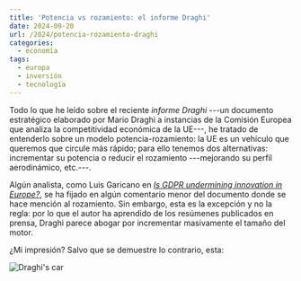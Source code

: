 ```yaml
---
title: 'Potencia vs rozamiento: el informe Draghi'
date: 2024-09-20
url: /2024/potencia-rozamiento-draghi
categories:
  - economía
tags:
  - europa
  - inversión
  - tecnología
---
```


Todo lo que he leído sobre el reciente _informe Draghi_ ---un documento estratégico elaborado por Mario Draghi a instancias de la Comisión Europea que analiza la competitividad económica de la UE---, he tratado de entenderlo sobre un modelo potencia-rozamiento: la UE es un vehículo que queremos que circule más rápido; para ello tenemos dos alternativas: incrementar su potencia o reducir el rozamiento ---mejorando su perfil aerodinámico, etc.---.

Algún analista, como Luis Garicano en
[_Is GDPR undermining innovation in Europe?_](https://www.siliconcontinent.com/p/is-gdpr-undermining-innovation-in),
se ha fijado en algún comentario menor del documento donde se hace mención al rozamiento. Sin embargo, esta es la excepción y no la regla: por lo que el autor ha aprendido de los resúmenes publicados en prensa, Draghi parece abogar por incrementar masivamente el tamaño del motor.

¿Mi impresión? Salvo que se demuestre lo contrario, esta:

![Draghi's car](/images/draghis_car.jpeg#center)



